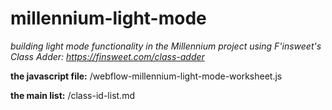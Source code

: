 # millennium-light-mode

_building light mode functionality in the Millennium project using F'insweet's Class Adder: https://finsweet.com/class-adder_

**the javascript file:**
/webflow-millennium-light-mode-worksheet.js

**the main list:**
/class-id-list.md
